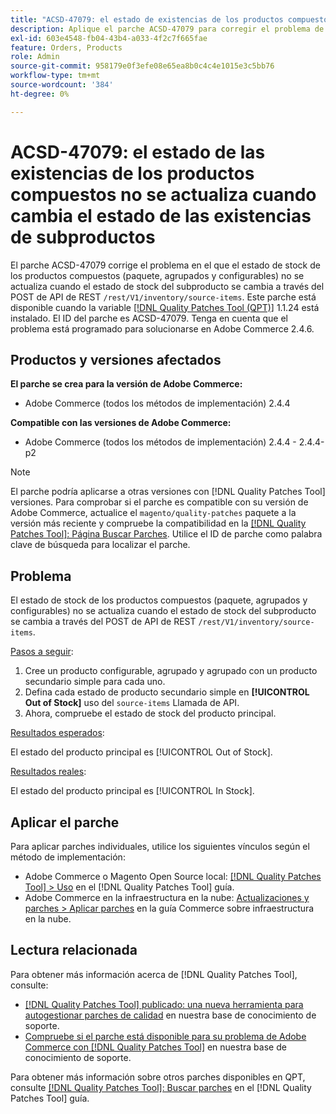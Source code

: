 ```yaml
---
title: "ACSD-47079: el estado de existencias de los productos compuestos no se actualiza cuando cambia el estado de existencias de subproductos"
description: Aplique el parche ACSD-47079 para corregir el problema de Adobe Commerce en el que el estado de las existencias de los productos compuestos (paquete, agrupados y configurables) no se actualiza cuando el estado de las existencias de subproductos cambia a través del POST de API de REST /rest/V1/inventory/source-items.
exl-id: 603e4548-fb04-43b4-a033-4f2c7f665fae
feature: Orders, Products
role: Admin
source-git-commit: 958179e0f3efe08e65ea8b0c4c4e1015e3c5bb76
workflow-type: tm+mt
source-wordcount: '384'
ht-degree: 0%

---
```


# ACSD-47079: el estado de las existencias de los productos compuestos no se actualiza cuando cambia el estado de las existencias de subproductos

El parche ACSD-47079 corrige el problema en el que el estado de stock de los productos compuestos (paquete, agrupados y configurables) no se actualiza cuando el estado de stock del subproducto se cambia a través del POST de API de REST `/rest/V1/inventory/source-items`. Este parche está disponible cuando la variable [[!DNL Quality Patches Tool (QPT)]](/help/announcements/adobe-commerce-announcements/magento-quality-patches-released-new-tool-to-self-serve-quality-patches.md) 1.1.24 está instalado. El ID del parche es ACSD-47079. Tenga en cuenta que el problema está programado para solucionarse en Adobe Commerce 2.4.6.

## Productos y versiones afectados

**El parche se crea para la versión de Adobe Commerce:**

* Adobe Commerce (todos los métodos de implementación) 2.4.4

**Compatible con las versiones de Adobe Commerce:**

* Adobe Commerce (todos los métodos de implementación) 2.4.4 - 2.4.4-p2

>[!NOTE]
>
>El parche podría aplicarse a otras versiones con [!DNL Quality Patches Tool] versiones. Para comprobar si el parche es compatible con su versión de Adobe Commerce, actualice el `magento/quality-patches` paquete a la versión más reciente y compruebe la compatibilidad en la [[!DNL Quality Patches Tool]: Página Buscar Parches](https://experienceleague.adobe.com/tools/commerce-quality-patches/index.html). Utilice el ID de parche como palabra clave de búsqueda para localizar el parche.

## Problema

El estado de stock de los productos compuestos (paquete, agrupados y configurables) no se actualiza cuando el estado de stock del subproducto se cambia a través del POST de API de REST `/rest/V1/inventory/source-items`.

<u>Pasos a seguir</u>:

1. Cree un producto configurable, agrupado y agrupado con un producto secundario simple para cada uno.
1. Defina cada estado de producto secundario simple en **[!UICONTROL Out of Stock]** uso del `source-items` Llamada de API.
1. Ahora, compruebe el estado de stock del producto principal.

<u>Resultados esperados</u>:

El estado del producto principal es [!UICONTROL Out of Stock].

<u>Resultados reales</u>:

El estado del producto principal es [!UICONTROL In Stock].

## Aplicar el parche

Para aplicar parches individuales, utilice los siguientes vínculos según el método de implementación:

* Adobe Commerce o Magento Open Source local: [[!DNL Quality Patches Tool] > Uso](https://experienceleague.adobe.com/docs/commerce-operations/tools/quality-patches-tool/usage.html) en el [!DNL Quality Patches Tool] guía.
* Adobe Commerce en la infraestructura en la nube: [Actualizaciones y parches > Aplicar parches](https://experienceleague.adobe.com/docs/commerce-cloud-service/user-guide/develop/upgrade/apply-patches.html) en la guía Commerce sobre infraestructura en la nube.

## Lectura relacionada

Para obtener más información acerca de [!DNL Quality Patches Tool], consulte:

* [[!DNL Quality Patches Tool] publicado: una nueva herramienta para autogestionar parches de calidad](/help/announcements/adobe-commerce-announcements/magento-quality-patches-released-new-tool-to-self-serve-quality-patches.md) en nuestra base de conocimiento de soporte.
* [Compruebe si el parche está disponible para su problema de Adobe Commerce con [!DNL Quality Patches Tool]](/help/support-tools/patches-available-in-qpt-tool/check-patch-for-magento-issue-with-magento-quality-patches.md) en nuestra base de conocimiento de soporte.

Para obtener más información sobre otros parches disponibles en QPT, consulte [[!DNL Quality Patches Tool]: Buscar parches](https://experienceleague.adobe.com/tools/commerce-quality-patches/index.html) en el [!DNL Quality Patches Tool] guía.
